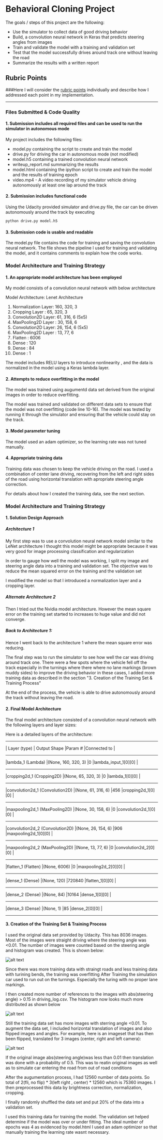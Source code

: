 # **Behavioral Cloning Project** 

The goals / steps of this project are the following:
* Use the simulator to collect data of good driving behavior
* Build, a convolution neural network in Keras that predicts steering angles from images
* Train and validate the model with a training and validation set
* Test that the model successfully drives around track one without leaving the road
* Summarize the results with a written report


[//]: # (Image References)

[image1]: ./examples/placeholder.png "Model Visualization"
[image2]: ./examples/placeholder.png "Grayscaling"
[image3]: ./examples/AugImage.png "Augumented Image"
[image4]: ./examples/OriginalSampleSetBin.png "OriginalSampleSetBin"
[image5]: ./examples/SampleSetBin.png "SampleSetBin"


## Rubric Points
###Here I will consider the [rubric points](https://review.udacity.com/#!/rubrics/432/view) individually and describe how I addressed each point in my implementation.  

---
### Files Submitted & Code Quality

#### 1. Submission includes all required files and can be used to run the simulator in autonomous mode

My project includes the following files:
* model.py containing the script to create and train the model
* drive.py for driving the car in autonomous mode (not modified)
* model.h5 containing a trained convolution neural network 
* writeup_report.md summarizing the results
* model.html containing the ipython script to create and train the model and the results of training epoch
* video.mp4 - A video recording of my simulator vehicle driving autonomously at least one lap around the track

#### 2. Submission includes functional code
Using the Udacity provided simulator and  drive.py file, the car can be driven autonomously around the track by executing 
```sh
python drive.py model.h5
```

#### 3. Submission code is usable and readable

The model.py file contains the code for training and saving the convolution neural network. The file shows the pipeline I used for training and validating the model, and it contains comments to explain how the code works.

### Model Architecture and Training Strategy

#### 1. An appropriate model architecture has been employed

My model consists of a convolution neural network with below architecture

Model Architecture: Lenet Architecture
1. Normalization Layer: 160, 320, 3
2. Cropping Layer     : 65, 320, 3 
3. Convolution2D Layer: 61, 316, 6 (5x5)
4. MaxPooling2D Layer : 30, 158, 6
5. Convolution2D Layer: 26, 154, 6 (5x5)
6. MaxPooling2D Layer : 13, 77, 6
7. Flatten            : 6006
8. Dense              : 120
9. Dense              : 84
10. Dense             : 1

The model includes RELU layers to introduce nonlinearity , and the data is normalized in the model using a Keras lambda layer. 

#### 2. Attempts to reduce overfitting in the model

The model was trained using augumentd data set derived from the original images in order to reduce overfitting. 

The model was trained and validated on different data sets to ensure that the model was not overfitting (code line 10-16). The model was tested by running it through the simulator and ensuring that the vehicle could stay on the track.

#### 3. Model parameter tuning

The model used an adam optimizer, so the learning rate was not tuned manually.

#### 4. Appropriate training data

Training data was chosen to keep the vehicle driving on the road. I used a combination of center lane driving, recovering from the left and right sides of the road using horizontal translation with apropriate steering angle correction.

For details about how I created the training data, see the next section. 

### Model Architecture and Training Strategy

#### 1. Solution Design Approach

##### Architecture 1
My first step was to use a convolution neural network model similar to the LeNet architecture I thought this model might be appropriate because it was very good for image processing classification and regularization

In order to gauge how well the model was working, I split my image and steering angle data into a training and validation set. The objective was to reduce the mean squared error on the training and the validation set

I modified the model so that I introduced a normalization layer and a cropping layer.

##### Alternate Architecture 2
Then I tried out the Nvidia model architecture. However the mean square error on the training set started to increases to huge value and did not converge. 

##### Back to Architecture 1:

Hence I went back to the architecture 1 where the mean square error was reducing.

The final step was to run the simulator to see how well the car was driving around track one. There were a few spots where the vehicle fell off the track especially in the turnings where there where no lane markings (brown muddy sides)  to improve the driving behavior in these cases, I added more training data as described in the section "3. Creation of the Training Set & Training Process"

At the end of the process, the vehicle is able to drive autonomously around the track without leaving the road.

#### 2. Final Model Architecture

The final model architecture consisted of a convolution neural network with the following layers and layer sizes:

Here is a detailed layers of the architecture:
____________________________________________________________________________________________________
| Layer (type)                    | Output Shape         |Param #     |Connected to                |     
____________________________________________________________________________________________________
|lambda_1 (Lambda)                |(None, 160, 320, 3)   |0           |lambda_input_1[0][0]        |     
____________________________________________________________________________________________________
|cropping2d_1 (Cropping2D)        |(None, 65, 320, 3)    |0           |lambda_1[0][0]              |     
____________________________________________________________________________________________________
|convolution2d_1 (Convolution2D)  |(None, 61, 316, 6)    |456         |cropping2d_1[0][0]          |     
____________________________________________________________________________________________________
|maxpooling2d_1 (MaxPooling2D)    |(None, 30, 158, 6)    |0           |convolution2d_1[0][0]       |     
____________________________________________________________________________________________________
|convolution2d_2 (Convolution2D)  |(None, 26, 154, 6)    |906         |maxpooling2d_1[0][0]        |     
____________________________________________________________________________________________________
|maxpooling2d_2 (MaxPooling2D)    |(None, 13, 77, 6)     |0           |convolution2d_2[0][0]       |     
____________________________________________________________________________________________________
|flatten_1 (Flatten)              |(None, 6006)          |0           |maxpooling2d_2[0][0]        |     
____________________________________________________________________________________________________
|dense_1 (Dense)                  |(None, 120)           |720840      |flatten_1[0][0]             |     
____________________________________________________________________________________________________
|dense_2 (Dense)                  |(None, 84)            |10164       |dense_1[0][0]               |     
____________________________________________________________________________________________________
|dense_3 (Dense)                  |(None, 1)             |85          |dense_2[0][0]               |     
____________________________________________________________________________________________________

#### 3. Creation of the Training Set & Training Process

I used the original data set provided by Udacity. This has 8036 images. Most of the images were straight driving where the steering angle was <0.01. The number of images were counted based on the steering angle and histogram was created. This is shown below:

![alt text][image4]

Since there was more training data with straingt roads and less training data with turining bends, the training was overfitting
After Training the simulation car used to run out on the turnings. Especially the turing with no proper lane markings.

I then created more number of references to the images with abs(steering angle) > 0.15 in driving_log.csv. The histogram now looks much more distributed as shown below

![alt text][image5]


Still the training data set has more images with sterring angle <0.01. To augment the data set, I included horizontal translation of images and also flipped images and angles. For example, here is an imageset that has then been flipped, translated for 3 images (center, right and left camera):

![alt text][image3]


If the original image abs(steering angle)was less than 0.01 then translation was done with a probability of 0.5. This was to reatin original images as well as to simulate car entering the road from out of road conditions

After the augumentation process, I had 12560 number of data points. 
So total of 2(fli, no flip) * 3(left right , center) * 12560 which is 75360 images. I then preprocessed this data by brightness correction, normalization, cropping.

I finally randomly shuffled the data set and put 20% of the data into a validation set. 

I used this training data for training the model. The validation set helped determine if the model was over or under fitting. The ideal number of epochs was 4 as evidenced by model.html I used an adam optimizer so that manually training the learning rate wasnt necessary.
